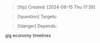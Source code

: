 
>[!tip] Created: [2024-08-15 Thu 17:39]

>[!question] Targets: 

>[!danger] Depends: 

gig economy timelines

